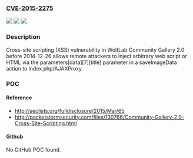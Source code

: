 ### [CVE-2015-2275](https://cve.mitre.org/cgi-bin/cvename.cgi?name=CVE-2015-2275)
![](https://img.shields.io/static/v1?label=Product&message=n%2Fa&color=blue)
![](https://img.shields.io/static/v1?label=Version&message=n%2Fa&color=blue)
![](https://img.shields.io/static/v1?label=Vulnerability&message=n%2Fa&color=brighgreen)

### Description

Cross-site scripting (XSS) vulnerability in WoltLab Community Gallery 2.0 before 2014-12-26 allows remote attackers to inject arbitrary web script or HTML via the parameters[data][7][title] parameter in a saveImageData action to index.php/AJAXProxy.

### POC

#### Reference
- http://seclists.org/fulldisclosure/2015/Mar/65
- http://packetstormsecurity.com/files/130766/Community-Gallery-2.0-Cross-Site-Scripting.html

#### Github
No GitHub POC found.

